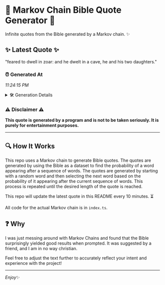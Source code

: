 # 📖 Markov Chain Bible Quote Generator 📖

Infinite quotes from the Bible generated by a Markov chain. ✨

## ✨ Latest Quote ✨
"feared to dwell in zoar: and he dwelt in a cave, he and his two daughters."

### ⏰ Generated At
*11:24:15 PM*

<details>
    <summary>🛠️ Generation Details</summary>
    <p>
        <strong>🌱 Seed:</strong> feared<br>
        <strong>🔄 Iterations:</strong> 15<br>
        <strong>📜 Context History:</strong><br>[ feared ]: to<br>[ feared, to ]: dwell<br>[ feared, to, dwell ]: in<br>[ feared, to, dwell, in ]: zoar:<br>[ feared, to, dwell, in, zoar: ]: and<br>[ feared, to, dwell, in, zoar:, and ]: he<br>[ to, dwell, in, zoar:, and, he ]: dwelt<br>[ dwell, in, zoar:, and, he, dwelt ]: in<br>[ in, zoar:, and, he, dwelt, in ]: a<br>[ zoar:, and, he, dwelt, in, a ]: cave,<br>[ and, he, dwelt, in, a, cave, ]: he<br>[ he, dwelt, in, a, cave,, he ]: and<br>[ dwelt, in, a, cave,, he, and ]: his<br>[ in, a, cave,, he, and, his ]: two<br>[ a, cave,, he, and, his, two ]: daughters.<br>
    </p>
</details>

### ⚠️ Disclaimer ⚠️
**This quote is generated by a program and is not to be taken seriously. It is purely for entertainment purposes.**

---

## 🔍 How It Works

This repo uses a Markov chain to generate Bible quotes. The quotes are generated by using the Bible as a dataset to find the probability of a word appearing after a sequence of words. The quotes are generated by starting with a random word and then selecting the next word based on the probability of it appearing after the current sequence of words. This process is repeated until the desired length of the quote is reached.

This repo will update the latest quote in this README every 10 minutes. ⏳

All code for the actual Markov chain is in `index.ts`.

## ❓ Why

I was just messing around with Markov Chains and found that the Bible surprisingly yielded good results when prompted. 
It was suggested by a friend, and I am in no way christian.

Feel free to adjust the text further to accurately reflect your intent and experience with the project!

---

*Enjoy*✨

